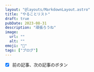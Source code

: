 ```yaml
---
layout: "@layouts/MarkdownLayout.astro"
title: "やることリスト"
draft: true
pubDate: 2023-08-31
description: "頑張ろうね"
image:
  url: ""
  alt: ""
emoji: "📃"
tags: ["ブログ"]
---
```


- [x] 前の記事、次の記事のボタン
